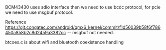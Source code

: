 BCM43430 uses sdio interface then we need to use bcdc protocol, for pcie we need to use msgbuf protocol.

Reference https://git.congatec.com/android/qmx6_kernel/commit/f1d56039b58f6f786450a858b2c8d2459a3382cc
-- msgbuf not needed.


btcoex.c is about wifi and bluetooth coexistence handling